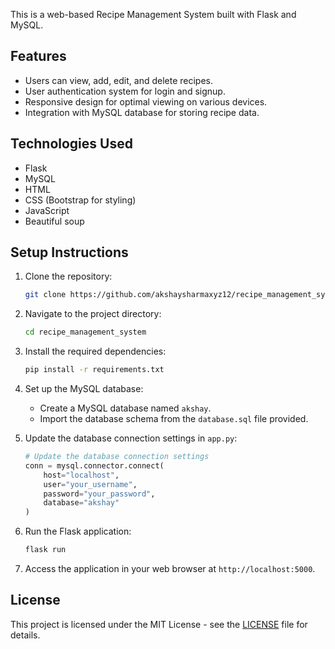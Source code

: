 This is a web-based Recipe Management System built with Flask and MySQL.

## Features

- Users can view, add, edit, and delete recipes.
- User authentication system for login and signup.
- Responsive design for optimal viewing on various devices.
- Integration with MySQL database for storing recipe data.

## Technologies Used

- Flask
- MySQL
- HTML
- CSS (Bootstrap for styling)
- JavaScript
- Beautiful soup

## Setup Instructions

1. Clone the repository:

    ```bash
    git clone https://github.com/akshaysharmaxyz12/recipe_management_system.git
    ```

2. Navigate to the project directory:

    ```bash
    cd recipe_management_system
    ```

3. Install the required dependencies:

    ```bash
    pip install -r requirements.txt
    ```

4. Set up the MySQL database:
   
   - Create a MySQL database named `akshay`.
   - Import the database schema from the `database.sql` file provided.

5. Update the database connection settings in `app.py`:

    ```python
    # Update the database connection settings
    conn = mysql.connector.connect(
        host="localhost",
        user="your_username",
        password="your_password",
        database="akshay"
    )
    ```

6. Run the Flask application:

    ```bash
    flask run
    ```

7. Access the application in your web browser at `http://localhost:5000`.


## License

This project is licensed under the MIT License - see the [LICENSE](LICENSE) file for details.
